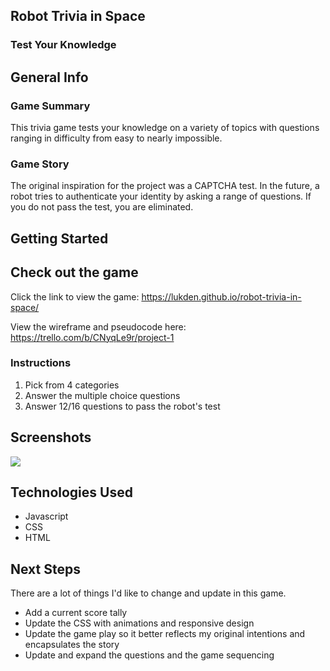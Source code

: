 ## Robot Trivia in Space 
### Test Your Knowledge

## General Info
### Game Summary 
This trivia game tests your knowledge on a variety of topics with questions ranging in difficulty from easy to nearly impossible. 


### Game Story 
The original inspiration for the project was a CAPTCHA test. In the future, a robot tries to authenticate your identity by asking a range of questions. If you do not pass the test, you are eliminated. 


## Getting Started 

## Check out the game

Click the link to view the game: https://lukden.github.io/robot-trivia-in-space/

View the wireframe and pseudocode here: https://trello.com/b/CNyqLe9r/project-1

### Instructions 

1. Pick from 4 categories 
2. Answer the multiple choice questions
3. Answer 12/16 questions to pass the robot's test


## Screenshots 

<img src ="https://i.imgur.com/eh0xY3J.jpg">


## Technologies Used

<ul>
<li>Javascript</li>
<li>CSS</li>
<li>HTML</li>
</ul>

## Next Steps 

There are a lot of things I'd like to change and update in this game. 

<ul>
<li>Add a current score tally</li>
<li>Update the CSS with animations and responsive design</li>
<li>Update the game play so it better reflects my original intentions and encapsulates the story</li>
<li>Update and expand the questions and the game sequencing</li>
</ul>